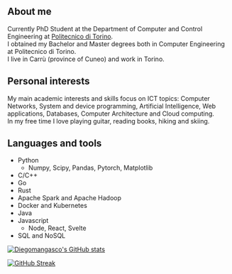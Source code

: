 ## About me
Currently PhD Student at the Department of Computer and Control Engineering at [Politecnico di Torino](https://www.polito.it/).  
I obtained my Bachelor and Master degrees both in Computer Engineering at Politecnico di Torino.  
I live in Carrù (province of Cuneo) and work in Torino.  

## Personal interests
My main academic interests and skills focus on ICT topics: Computer Networks, System and device programming, Artificial Intelligence, Web applications, Databases, Computer Architecture and Cloud computing.  
In my free time I love playing guitar, reading books, hiking and skiing. 

## Languages and tools
* Python
  * Numpy, Scipy, Pandas, Pytorch, Matplotlib
* C/C++
* Go
* Rust
* Apache Spark and Apache Hadoop
* Docker and Kubernetes
* Java
* Javascript
  * Node, React, Svelte
* SQL and NoSQL
  
[![Diegomangasco's GitHub stats](https://github-readme-stats.vercel.app/api?username=Diegomangasco&theme=dark)](https://github.com/Diegomangasco/github-readme-stats)

[![GitHub Streak](http://github-readme-streak-stats.herokuapp.com?user=DiegomanGasco&theme=dark&date_format=M%20j%5B%2C%20Y%5D)](https://git.io/streak-stats)

<!--
**Diegomangasco/Diegomangasco** is a ✨ _special_ ✨ repository because its `README.md` (this file) appears on your GitHub profile.

Here are some ideas to get you started:

- 🔭 I’m currently working on ...
- 🌱 I’m currently learning ...
- 👯 I’m looking to collaborate on ...
- 🤔 I’m looking for help with ...
- 💬 Ask me about ...
- 📫 How to reach me: ...
- 😄 Pronouns: ...
- ⚡ Fun fact: ...
-->
